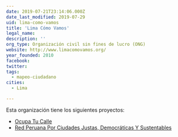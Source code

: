 ```yaml
---
date: 2019-07-21T23:14:06.000Z
date_last_modified: 2019-07-29
uid: lima-como-vamos
title: 'Lima Cómo Vamos'
legal_name: 
description: ''
org_type: Organización civil sin fines de lucro (ONG)
website: http://www.limacomovamos.org/
year_founded: 2010
facebook: 
twitter: 
tags:
  - mapeo-ciudadano
cities: 
  - Lima

---
```


Esta organización tiene los siguientes proyectos:

- [Ocupa Tu Calle](/proyectos/ocupa-tu-calle)
- [Red Peruana Por Ciudades Justas, Democráticas Y Sustentables](/proyectos/red-peruana-por-ciudades-justas-democraticas-y-sustentables)
